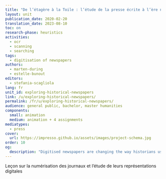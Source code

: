 ```yaml
---
title: "De l’étagère à la Toile : l’étude de la presse écrite à l’ère numérique"
layout: unit
publication_date: 2020-02-20
translation_date: 2023-08-10
toc: on
research-phase: heuristics
activities: 
  - ocr 
  - scanning 
  - searching
tags:
  - digitisation of newspapers
authors: 
  - marten-during
  - estelle-bunout
editors: 
  - stefania-scagliola
lang: fr
unit_id: exploring-historical-newspapers
link: /u/exploring-historical-newspapers/
permalink: /fr/u/exploring-historical-newspapers/
audience: general public, bachelor, master humanities
components:
  small: animation
  medium: animation + 4 assignments
mediatypes: 
  - press
cover:
  url: https://impresso.github.io/assets/images/project-schema.jpg
order: 10
og:
  description: "Digitised newspapers are changing the way historians use them as historical sources, and ask new skills for applying source criticism."
---
```

Leçon sur la numérisation des journaux et l’étude de leurs représentations digitales

<!-- more -->

